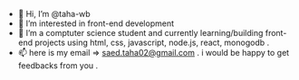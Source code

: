 - 👋 Hi, I’m @taha-wb
- 👀 I’m interested in front-end development 
- 🌱 I’m a comptuter science student and currently learning/building front-end projects using html, css, javascript, node.js, react, monogodb  .
- 📫  here is my email => saed.taha02@gmail.com . i would be happy to get feedbacks from you .


